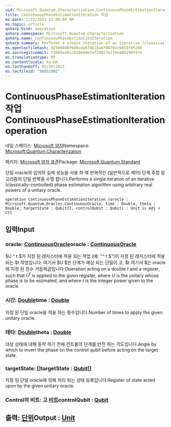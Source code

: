 ```yaml
---
uid: Microsoft.Quantum.Characterization.ContinuousPhaseEstimationIteration
title: ContinuousPhaseEstimationIteration 작업
ms.date: 1/23/2021 12:00:00 AM
ms.topic: article
qsharp.kind: operation
qsharp.namespace: Microsoft.Quantum.Characterization
qsharp.name: ContinuousPhaseEstimationIteration
qsharp.summary: Performs a single iteration of an iterative (classically-controlled) phase estimation algorithm using arbitrary real powers of a unitary oracle.
ms.openlocfilehash: 925b9040f6d9cda074b18a6f9079ccb653f9fa98
ms.sourcegitcommit: 71605ea9cc630e84e7ef29027e1f0ea06299747e
ms.translationtype: MT
ms.contentlocale: ko-KR
ms.lasthandoff: 01/26/2021
ms.locfileid: "98851902"
---
```

# <a name="continuousphaseestimationiteration-operation"></a><span data-ttu-id="6a7dd-102">ContinuousPhaseEstimationIteration 작업</span><span class="sxs-lookup"><span data-stu-id="6a7dd-102">ContinuousPhaseEstimationIteration operation</span></span>

<span data-ttu-id="6a7dd-103">네임 스페이스: [Microsoft 양자](xref:Microsoft.Quantum.Characterization)</span><span class="sxs-lookup"><span data-stu-id="6a7dd-103">Namespace: [Microsoft.Quantum.Characterization](xref:Microsoft.Quantum.Characterization)</span></span>

<span data-ttu-id="6a7dd-104">패키지: [Microsoft 양자 표준](https://nuget.org/packages/Microsoft.Quantum.Standard)</span><span class="sxs-lookup"><span data-stu-id="6a7dd-104">Package: [Microsoft.Quantum.Standard](https://nuget.org/packages/Microsoft.Quantum.Standard)</span></span>


<span data-ttu-id="6a7dd-105">단일 oracle의 임의의 실제 성능을 사용 하 여 반복적인 (일반적으로 제어) 단계 추정 알고리즘의 단일 반복을 수행 합니다.</span><span class="sxs-lookup"><span data-stu-id="6a7dd-105">Performs a single iteration of an iterative (classically-controlled) phase estimation algorithm using arbitrary real powers of a unitary oracle.</span></span>

```qsharp
operation ContinuousPhaseEstimationIteration (oracle : Microsoft.Quantum.Oracles.ContinuousOracle, time : Double, theta : Double, targetState : Qubit[], controlQubit : Qubit) : Unit is Adj + Ctl
```


## <a name="input"></a><span data-ttu-id="6a7dd-106">입력</span><span class="sxs-lookup"><span data-stu-id="6a7dd-106">Input</span></span>

### <a name="oracle--continuousoracle"></a><span data-ttu-id="6a7dd-107">oracle: [ContinuousOracle](xref:Microsoft.Quantum.Oracles.ContinuousOracle)</span><span class="sxs-lookup"><span data-stu-id="6a7dd-107">oracle : [ContinuousOracle](xref:Microsoft.Quantum.Oracles.ContinuousOracle)</span></span>

<span data-ttu-id="6a7dd-108">$U ^ t $가 지정 된 레지스터에 적용 되는 작업 (예: "^ t $")이 지정 된 레지스터에 적용 되는 $t 작업입니다. 여기서 $U $은 단계가 예상 되는 단일이 고, $t 여기서 $는 oracle에 지정 된 정수 거듭제곱입니다.</span><span class="sxs-lookup"><span data-stu-id="6a7dd-108">Operation acting on a double $t$ and a register, such that $U^t$ is applied to the given register, where $U$ is the unitary whose phase is to be estimated, and where $t$ is the integer power given to the oracle</span></span>


### <a name="time--double"></a><span data-ttu-id="6a7dd-109">시간: [Double](xref:microsoft.quantum.lang-ref.double)</span><span class="sxs-lookup"><span data-stu-id="6a7dd-109">time : [Double](xref:microsoft.quantum.lang-ref.double)</span></span>

<span data-ttu-id="6a7dd-110">지정 된 단일 oracle을 적용 하는 횟수입니다.</span><span class="sxs-lookup"><span data-stu-id="6a7dd-110">Number of times to apply the given unitary oracle.</span></span>


### <a name="theta--double"></a><span data-ttu-id="6a7dd-111">테타: [Double](xref:microsoft.quantum.lang-ref.double)</span><span class="sxs-lookup"><span data-stu-id="6a7dd-111">theta : [Double](xref:microsoft.quantum.lang-ref.double)</span></span>

<span data-ttu-id="6a7dd-112">대상 상태에 대해 동작 하기 전에 컨트롤의 단계를 반전 하는 각도입니다.</span><span class="sxs-lookup"><span data-stu-id="6a7dd-112">Angle by which to invert the phase on the control qubit before acting on the target state.</span></span>


### <a name="targetstate--qubit"></a><span data-ttu-id="6a7dd-113">targetState: [[](xref:microsoft.quantum.lang-ref.qubit)]</span><span class="sxs-lookup"><span data-stu-id="6a7dd-113">targetState : [Qubit](xref:microsoft.quantum.lang-ref.qubit)[]</span></span>

<span data-ttu-id="6a7dd-114">지정 된 단일 oracle에 의해 처리 되는 상태 등록입니다.</span><span class="sxs-lookup"><span data-stu-id="6a7dd-114">Register of state acted upon by the given unitary oracle.</span></span>


### <a name="controlqubit--qubit"></a><span data-ttu-id="6a7dd-115">Control의 비트: 고 [비트](xref:microsoft.quantum.lang-ref.qubit)</span><span class="sxs-lookup"><span data-stu-id="6a7dd-115">controlQubit : [Qubit](xref:microsoft.quantum.lang-ref.qubit)</span></span>





## <a name="output--unit"></a><span data-ttu-id="6a7dd-116">출력: [단위](xref:microsoft.quantum.lang-ref.unit)</span><span class="sxs-lookup"><span data-stu-id="6a7dd-116">Output : [Unit](xref:microsoft.quantum.lang-ref.unit)</span></span>

